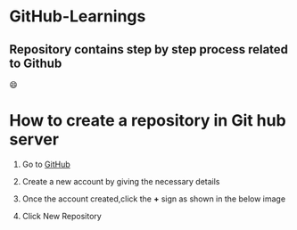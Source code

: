 # GitHub-Learnings

## Repository contains step by step process related to **Github**

:smile:

# How to create a repository in Git hub server

1. Go to [GitHub](http://github.com)
2. Create a new account by giving the necessary details
3. Once the account created,click the __+__ sign as shown in the below image

4. Click New Repository
